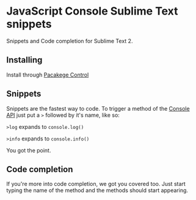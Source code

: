 # JavaScript Console Sublime Text snippets

Snippets and Code completion for Sublime Text 2.

## Installing

Install through [Pacakege Control](http://wbond.net/sublime_packages/package_control)

## Snippets

Snippets are the fastest way to code.
To trigger a method of the [Console API](http://getfirebug.com/wiki/index.php/Console_API)
just put a `>` followed by it's name, like so:

`>log` expands to `console.log()`

`>info` expands to `console.info()`

You got the point.

## Code completion

If you're more into code completion, we got you covered too.
Just start typing the name of the method and the methods should start appearing.
